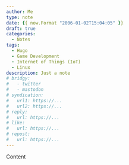 ```yaml
---
author: Me
type: note
date: {{ now.Format "2006-01-02T15:04:05" }}
draft: true
categories:
  - Notes
tags:
  - Hugo
  - Game Development
  - Internet of Things (IoT)
  - Linux
description: Just a note
# bridgy:
#   - twitter
#   - mastodon
# syndication:
#   url1: https://...
#   url2: https://...
# reply:
#   url: https://...
# like:
#   url: https://...
# repost:
#   url: https://...
---
```


Content
